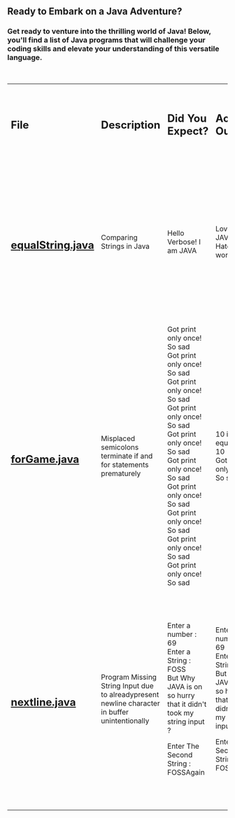 <!-- Table Of Content for Java Folder -->

## Ready to Embark on a Java Adventure?
### Get ready to venture into the thrilling world of Java! Below, you'll find a list of Java programs that will challenge your coding skills and elevate your understanding of this versatile language.
<br/>

<table>
   <tbody>
      <tr>
         <td>
            <h2>File</h2>
         </td>
         <td>
            <h2>Description</h2>
         </td>
         <td>
            <h2>Did You Expect?</h2>
         </td>
         <td>
            <h2>Actual Output</h2>
         </td>
         <td>
            <h2>Explanation</h2>
         </td>
         <td>
            <h2>Same code in other language</h2>
         </td>
      </tr>
      <tr>
         <td>
            <h2><a href="https://github.com/rootCircle/WhyTheHeck/blob/main/Java/equalString.java">equalString.java</a></h2>
         </td>
         <td>Comparing Strings in Java</td>
         <td>Hello Verbose! I am JAVA</td>
         <td>Love JAVA! Hate world</td>
         <td>
            <p><strong>String is an object in Java.</strong></p>
            <p>The '==' operator compares memory references for objects, including strings. To compare the content of strings, use the '.equals()' method, whereas for other data types, '==' compares their values.</p>
         </td>
         <td>&nbsp;</td>
      </tr>
      <tr>
         <td>
            <h2><a href="https://github.com/rootCircle/WhyTheHeck/blob/main/Java/forGame.java">forGame.java</a></h2>
         </td>
         <td>Misplaced semicolons terminate if and for statements prematurely</td>
         <td>Got print only once! So sad<br>Got print only once! So sad<br>Got print only once! So sad<br>Got print only once! So sad<br>Got print only once! So sad<br>Got print only once! So sad<br>Got print only once! So sad<br>Got print only once! So sad<br>Got print only once! So sad<br>Got print only once! So sad</td>
         <td>10 is not equal to 10<br>Got print only once! So sad</td>
         <td>The semicolons (;) immediately following the if statement and the for loop act as terminators for those statements, causing them to execute without any associated block. Consequently, the code inside the curly braces is treated as a separate, unrelated block of code, which is why it executes unconditionally.</td>
         <td>&nbsp;</td>
      </tr>
      <tr>
         <td>
            <h2><a href="https://github.com/rootCircle/WhyTheHeck/blob/main/Java/nextline.java">nextline.java</a></h2>
         </td>
         <td>Program Missing String Input due to alreadypresent newline character in buffer unintentionally</td>
         <td>
            <p>Enter a number :<br>69<br>Enter a String :<br>FOSS<br>But Why JAVA is on so hurry that it didn't took my string input ?</p>
            <p>Enter The Second String :<br>FOSSAgain</p>
         </td>
         <td>
            <p>Enter a number :<br>69<br>Enter a String :<br>But Why JAVA is on so hurry that it didn't took my string input ?</p>
            <p>Enter The Second String :<br>FOSS</p>
         </td>
         <td>When you use sc.nextInt() to read an integer input, it consumes the integer value but leaves the newline character (Enter key press) in the input buffer. When you then call sc.nextLine(), it reads the remaining newline character from the previous input, which appears as if it's not allowing you to enter a new string.Obviously this problem will not affect other data type inputs except string and char</td>
         <td>&nbsp;</td>
      </tr>
   </tbody>
</table>